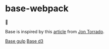 # base-webpack
🤮

Base is inspired by this [article](https://medium.com/@jontorrado/working-with-webpack-4-es6-postcss-with-preset-env-and-more-93b3d77db7b2) from [Jon Torrado](https://twitter.com/jontorrado).

[Base gulp](https://github.com/jorgeatgu/base)
[Base d3](https://github.com/jorgeatgu/base-d3)
